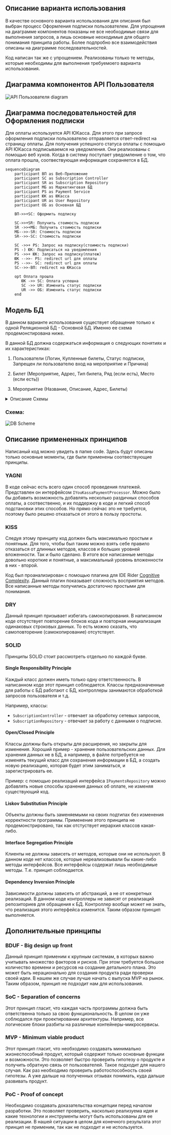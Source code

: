 ## Описание варианта использования
В качестве основного варианта использования для описания был выбран процесс Оформления подписки пользователем. Для упрощения на диаграмме компонентов показаны не все необходимые связи для выполнения запросов, а лишь основные неоходимые для общего понимания принципа работы. Более подпробно все взаимодействия описаны на диаграмме последовательностей.

Код написан так же с упрощением. Реализованы только те методы, которые необходимы для выполнения требуемоего варианта использования.

## Диаграмма компонентов API Пользователя
![API Пользователя diagram](components_1.png "API Пользователя Diagram")

## Диаграмма последовательностей для Оформления подписки

Для оплаты используется API ЮКасса. Для этого при запросе оформления подписки пользователю отправляется ответ-redirect на страницу оплаты. Для получения успешного статуса оплаты с помощью API ЮКасса подписываемся на уведомления. Они реализованы с помощью веб хуков. Когда в систему поступает уведомление о том, что оплата прошла, соотвествующая информация сохраняется в БД.

```mermaid
sequenceDiagram
    participant ВП as Веб-Приложение
    participant SC as Subscription Controller
    participant SR as Subscription Repository
    participant МБ as Маркетинговая БД
    participant PS as Payment Service
    participant ЮК as ЮКасса
    participant UR as User Repository
    participant ОБ as Основная БД

    ВП->>+SC: Оформить подписку

    SC->>+SR: Получить стоимость подписки
    SR ->>+МБ: Получить стоимость подписки
    МБ-->>-SR: Cтоимость подписки
    SR-->>-SC: Cтоимость подписки

    SC ->>+ PS: Запрос на подписку(стоимость подписки)
    PS -) ЮК: Подписаться на уведомления
    PS ->>+ ЮК: Запрос на подписку(платеж)
    ЮК -->>- PS: redirect url для оплаты
    PS -->>- SC: redirect url для оплаты
    SC-->>-ВП: redirect на ЮКасса

    opt Оплата прошла
       ЮК ->> SC: Оплата успешна
       SC ->> UR: Изменить статус подписки
       UR ->> ОБ: Изменить статус подписки
    end
```

## Модель БД

В данном варианте использования существует обращение только к одной Реляционной БД - Основной БД. Именно ее схема продемонстирована ниже. 

В данной БД должна содержаться информация о следующих понятиях и их характеристиках:

1. Пользователи (Логин, Купленные билеты, Статус подписки, Запрещен ли пользователю вход на мероприятие и Причина)

2. Билет (Мероприятие, Адрес, Тип билета, Ряд (если есть), Место (если есть))

3. Мероприятие (Название, Описание, Адрес, Билеты)

<details><summary>Описание Схемы</summary>

```
Table events {
  id integer
  name varchar
  description text
  place text 
}

Table users {
  id integer [primary key]
  username varchar [unique]
  role varchar
  subscription_active bool
  row varchar
  seat varchar
}

Table tickets {
  id integer [primary key]
  event_id integer [ref: > events.id]
  ticket_type string
  price float
}

Table purchased_tickets {
  id integer [primary key]
  ticket_id integer [ref: - tickets.id]
  user_id integer [ref: > users.id]
}

Table banned_users {
  id integer [primary key]
  event_id integer [ref: > events.id]
  user_id integer [ref: > users.id]
}
```

</details>

### Схема: 

![DB Scheme](DB.png "Схема БД")

## Описание примененных принципов

Написаный код можно увидеть в папке code. Здесь будут описаны только основные моменты, где были применены соотвествующие принципы.

### YAGNI

В коде сейчас есть всего один способ проведения платежей. Представлен он интерфейсом `IYouKassaPaymentProcessor`. Можно было бы добавить возможность добавлять несколько раздичных способов оплаты, а соотвественно, и их поддержку в коде и легкий способ подстановки этих способов. Но прямо сейчас это не требуется, поэтому было решено отказаться от этого в пользу простоты.

### KISS

Следуя этому принципу код должен быть максимально простым и понятным. Для того, чтобы был таким можно взять себе правило отказаться от длинных методов, классов и больших уровней вложенности. Так и было сделано. В итоге все написанные методы довольно короткие и понятные, а максимальный уровень вложенности в них - второй.

Код был проанализирован с помощью плагина для IDE Rider [Сognitive Сomplexity](https://plugins.jetbrains.com/plugin/12024-cognitivecomplexity). Данный плагин показывает сложность восприятия методов. Все написанные методы получились достаточно простыми для понимания.

### DRY

Данный принцип призывает избегать самокопирования. В написанном коде отсутствует повторение блоков кода и повторная инициализация одинаковых строковых данных. То есть можно сказать, что самоповторение (самокопирование) отсутствует.

### SOLID

Принципы SOLID стоит рассмотреть отдельно по каждой букве.

#### Single Responsibility Principle

Каждый класс должен иметь только одну ответственность. В написанном коде этот принцип соблюдается. Классы предназначенные для работы с БД работают с БД, контроллеры занимаются обработкой запросов пользователя и т.д. 

Например, классы:
 - `SubscriptionController` - отвечает за обработку сетевых запросов,
 - `SubscriptionRepository` - отвечает за работу с данными о подписке.
 

#### Open/Closed Principle

Классы должны быть открыты для расширения, но закрыты для изменения. Хороший пример - хранение пользовательских данных. Для хранения данных не в БД, а например, в файле потребуется не изменять текущий класс для сохранения информации в БД, а создать новую реализацию, которая будет этим заниматься, и зарегистрировать ее.

Пример: с помощью реализаций интерфейса `IPaymentsRepository` можно добавлять новые способы хранения данных об оплате, не изменяя существующий код.

#### Liskov Substitution Principle

Объекты должны быть заменяемыми на своих подтипах без изменения корректности программы. Применение этого принципа не продемонстрировано, так как отстуствует иерархия классов какая-либо.

#### Interface Segregation Principle

Клиенты не должны зависеть от методов, которые они не используют. В данном коде нет классов, которые нереализовывали бы какие-либо методы интерфейсов. Все интерфейсы содержат лишь необходимые методы. Т.е. принцип соблюдается.

#### Dependency Inversion Principle

Зависимости должны зависеть от абстракций, а не от конкретных реализаций. В данном коде контроллеры не зависят от реализаций репозиториев для обращения к БД. Контроллер вообще может не знать, что реализация этого интерфейса изменится. Таким образом принцип выполняется.

## Дополнительные принципы

### BDUF - Big design up front

Данный принцип применим к крупным системам, в которых важно учитывать множество факторов и рисков. При этом требуется большое количество времени и ресурсов на создание детального плана. Это может быть нерационально для создания продукта ради проверки своей идеи. В нашем же случае лучше начать с выпуска MVP на рынок. Таким образом, принцип не подходит нам для использования.

### SoC - Separation оf concerns

Этот принцип гласит, что каждая часть программы должна быть ответственна только за свою функциональность. В целом он уже соблюдался при проектировании архитектуры. Например, все логические блоки разбиты на различные контейнеры-микросервисы.

### MVP - Minimum viable product

Этот принцип гласит, что необходимо создавать минимально жизнеспособный продукт, который содержит только основные функции и возможности. Это позволяет быстро проверить гипотезу о продукте и получить обратную связь от пользователей. Такое подходит для нашего случая. Как раз необходимо проверить работоспособность своей гипотезы. А уже дальше на полученных отзывах понимать, куда дальше развивать продукт.

### PoC - Proof of concept

Необходимо создавать доказательства концепции перед началом разработки. Это позволяет проверить, насколько реализуема идея и какие технологии и инструменты могут быть использованы для ее реализации. В нашей ситуации в целом для конечного результата этот принцип не применим, так как не подходит и не используется.